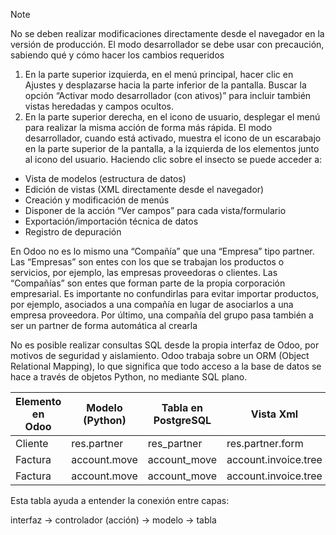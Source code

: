 > [!NOTE]
> No se deben realizar modificaciones directamente desde el navegador
en la versión de producción. El modo desarrollador se debe usar con
precaución, sabiendo qué y cómo hacer los cambios requeridos

1. En la parte superior izquierda, en el menú principal, hacer clic en Ajustes y desplazarse hacia la parte inferior de la pantalla. Buscar la opción “Activar modo desarrollador (con ativos)” para incluir también vistas heredadas y campos ocultos.
2. En la parte superior derecha, en el icono de usuario, desplegar el menú para realizar la misma acción de forma más rápida. El modo desarrollador, cuando está activado, muestra el icono de un escarabajo en la parte superior de la pantalla, a la izquierda de los elementos junto al icono del usuario. Haciendo clic sobre el insecto se puede acceder a:
- Vista de modelos (estructura de datos)
- Edición de vistas (XML directamente desde el navegador)
- Creación y modificación de menús
- Disponer de la acción “Ver campos” para cada vista/formulario
- Exportación/importación técnica de datos
- Registro de depuración


En Odoo no es lo mismo una “Compañía” que una “Empresa” tipo partner. Las “Empresas” son entes con los que se trabajan los productos o servicios, por ejemplo, las empresas proveedoras o clientes. Las “Compañías” son entes que forman parte de la propia corporación empresarial.
Es importante no confundirlas para evitar importar productos, por ejemplo, asociados a una compañía en lugar de asociarlos a una empresa
proveedora.
Por último, una compañía del grupo pasa también a ser un partner de forma automática al crearla


No es posible realizar consultas SQL desde la propia interfaz de Odoo, por motivos de seguridad y aislamiento. Odoo trabaja sobre un ORM (Object Relational Mapping), lo que significa que todo acceso a la base de datos se hace a través de objetos Python, no mediante SQL plano.

| Elemento en<br>Odoo | Modelo<br>(Python) | Tabla en<br>PostgreSQL | Vista Xml            |
| ------------------- | ------------------ | ---------------------- | -------------------- |
| Cliente             | res.partner        | res_partner            | res.partner.form     |
| Factura             | account.move       | account_move           | account.invoice.tree |
| Factura             | account.move       | account_move           | account.invoice.tree |

Esta tabla ayuda a entender la conexión entre capas:

interfaz → controlador (acción) → modelo → tabla